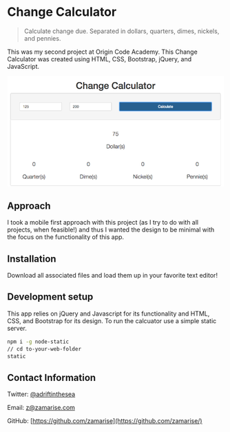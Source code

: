 # Change Calculator
> Calculate change due. Separated in dollars, quarters, dimes, nickels, and pennies.

This was my second project at Origin Code Academy. This Change Calculator was created using HTML, CSS, Bootstrap, jQuery, and JavaScript.

![](change-calculator.png)

## Approach

I took a mobile first approach with this project (as I try to do with all projects, when feasible!) and thus I wanted the design to be minimal with the focus on the functionality of this app.

## Installation

Download all associated files and load them up in your favorite text editor!

## Development setup

This app relies on jQuery and Javascript for its functionality and HTML, CSS, and Bootstrap for its design. To run the calcuator use a simple static server.

```sh
npm i -g node-static
// cd to-your-web-folder
static
```


## Contact Information

Twitter: [@adriftinthesea](https://twitter.com/adriftinthesea)

Email: z@zamarise.com

GitHub: [https://github.com/zamarise](https://github.com/zamarise/)
